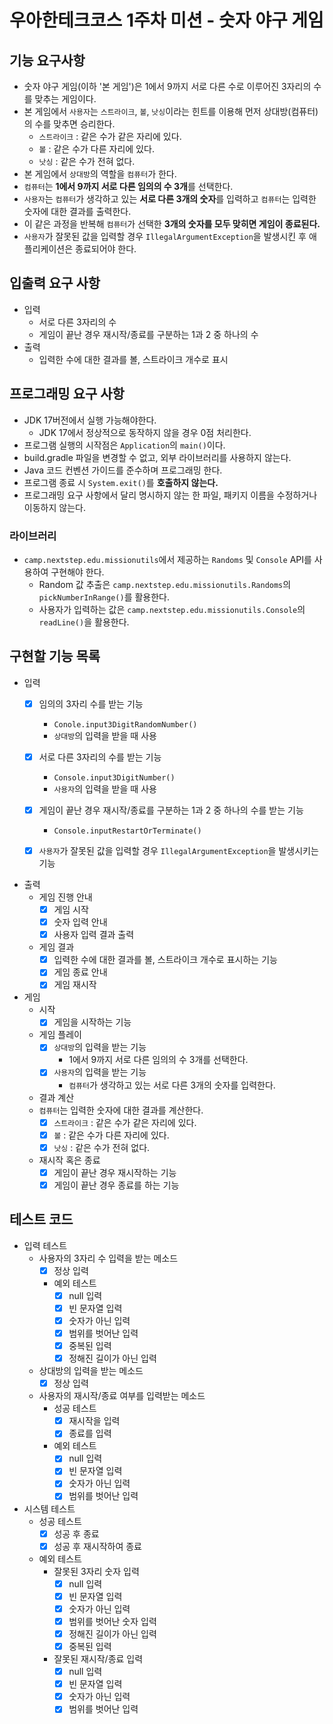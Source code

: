 # 우아한테크코스 1주차 미션 - 숫자 야구 게임

## 기능 요구사항

- 숫자 야구 게임(이하 '본 게임')은 1에서 9까지 서로 다른 수로 이루어진 3자리의 수를 맞추는 게임이다.
- 본 게임에서 `사용자`는 `스트라이크`, `볼`, `낫싱`이라는 힌트를 이용해 먼저 상대방(컴퓨터)의 수를 맞추면 승리한다.
    - `스트라이크` : 같은 수가 같은 자리에 있다.
    - `볼` : 같은 수가 다른 자리에 있다.
    - `낫싱` : 같은 수가 전혀 없다.
- 본 게임에서 `상대방`의 역할을 `컴퓨터`가 한다.
- `컴퓨터`는 **1에서 9까지 서로 다른 임의의 수 3개**를 선택한다.
- `사용자`는 `컴퓨터`가 생각하고 있는 **서로 다른 3개의 숫자**를 입력하고 `컴퓨터`는 입력한 숫자에 대한 결과를 출력한다.
- 이 같은 과정을 반복해 `컴퓨터`가 선택한 **3개의 숫자를 모두 맞히면 게임이 종료된다.**
- `사용자`가 잘못된 값을 입력할 경우 `IllegalArgumentException`을 발생시킨 후 애플리케이션은 종료되어야 한다.

## 입출력 요구 사항

- 입력
    - 서로 다른 3자리의 수
    - 게임이 끝난 경우 재시작/종료를 구분하는 1과 2 중 하나의 수
- 출력
    - 입력한 수에 대한 결과를 볼, 스트라이크 개수로 표시

## 프로그래밍 요구 사항

- JDK 17버전에서 실행 가능해야한다.
    - JDK 17에서 정상적으로 동작하지 않을 경우 0점 처리한다.
- 프로그램 실행의 시작점은 `Application`의 `main()`이다.
- build.gradle 파일을 변경할 수 없고, 외부 라이브러리를 사용하지 않는다.
- Java 코드 컨벤션 가이드를 준수하며 프로그래밍 한다.
- 프로그램 종료 시 `System.exit()`를 **호출하지 않는다.**
- 프로그래밍 요구 사항에서 달리 명시하지 않는 한 파일, 패키지 이름을 수정하거나 이동하지 않는다.

### 라이브러리

- `camp.nextstep.edu.missionutils`에서 제공하는 `Randoms` 및 `Console` API를 사용하여 구현해야 한다.
    - Random 값 추출은 `camp.nextstep.edu.missionutils.Randoms`의 `pickNumberInRange()`를 활용한다.
    - 사용자가 입력하는 값은 `camp.nextstep.edu.missionutils.Console`의 `readLine()`을 활용한다.

## 구현할 기능 목록

- 입력
    - [x] 임의의 3자리 수를 받는 기능
      - `Conole.input3DigitRandomNumber()`
      - `상대방`의 입력을 받을 때 사용
    - [x] 서로 다른 3자리의 수를 받는 기능
      - `Console.input3DigitNumber()`
      - `사용자`의 입력을 받을 때 사용
    - [x] 게임이 끝난 경우 재시작/종료를 구분하는 1과 2 중 하나의 수를 받는 기능
      - `Console.inputRestartOrTerminate()`
    - [x] `사용자`가 잘못된 값을 입력할 경우 `IllegalArgumentException`을 발생시키는 기능


- 출력
    - 게임 진행 안내
      - [x] 게임 시작
      - [x] 숫자 입력 안내
      - [x] 사용자 입력 결과 출력
    - 게임 결과
      - [x] 입력한 수에 대한 결과를 볼, 스트라이크 개수로 표시하는 기능
      - [x] 게임 종료 안내
      - [x] 게임 재시작
- 게임
    - 시작
        - [x] 게임을 시작하는 기능
    - 게임 플레이
        - [x] `상대방`의 입력을 받는 기능
            - 1에서 9까지 서로 다른 임의의 수 3개를 선택한다.
        - [x] `사용자`의 입력을 받는 기능
            - `컴퓨터`가 생각하고 있는 서로 다른 3개의 숫자를 입력한다.
    - 결과 계산
    - `컴퓨터`는 입력한 숫자에 대한 결과를 계산한다.
        - [x] `스트라이크` : 같은 수가 같은 자리에 있다.
        - [x] `볼` : 같은 수가 다른 자리에 있다.
        - [x] `낫싱` : 같은 수가 전혀 없다.
    - 재시작 혹은 종료
        - [x] 게임이 끝난 경우 재시작하는 기능
        - [x] 게임이 끝난 경우 종료를 하는 기능

## 테스트 코드
- 입력 테스트
  - 사용자의 3자리 수 입력을 받는 메소드
    - [x] 정상 입력
    - 예외 테스트
      - [x] null 입력
      - [x] 빈 문자열 입력
      - [x] 숫자가 아닌 입력
      - [x] 범위를 벗어난 입력
      - [x] 중복된 입력
      - [x] 정해진 길이가 아닌 입력
  - 상대방의 입력을 받는 메소드
    - [x] 정상 입력
  - 사용자의 재시작/종료 여부를 입력받는 메소드
    - 성공 테스트
      - [x] 재시작을 입력
      - [x] 종료를 입력
    - 예외 테스트
      - [x] null 입력
      - [x] 빈 문자열 입력
      - [x] 숫자가 아닌 입력
      - [x] 범위를 벗어난 입력
- 시스템 테스트
  - 성공 테스트
    - [x] 성공 후 종료
    - [x] 성공 후 재시작하여 종료
  - 예외 테스트
    - 잘못된 3자리 숫자 입력
      - [x] null 입력
      - [x] 빈 문자열 입력
      - [x] 숫자가 아닌 입력
      - [x] 범위를 벗어난 숫자 입력
      - [x] 정해진 길이가 아닌 입력
      - [x] 중복된 입력
    - 잘못된 재시작/종료 입력
      - [x] null 입력
      - [x] 빈 문자열 입력
      - [x] 숫자가 아닌 입력
      - [x] 범위를 벗어난 입력